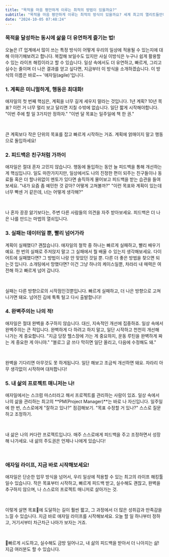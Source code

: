 ```yaml
---
title: "목적을 마음 평안하게 이루는 최적의 방법이 있을까요?"
subtitle: "목적을 마음 평안하게 이루는 최적의 방식이 있을까요? 세계 최고의 앨리트들만이 모인 실리콘밸리의 소프트웨어 업계에서는 이것을 어떻게 이뤄낼까요? 그것도 도를 깨달은 사람처럼 매일 매일 마음 평안하게 말이죠. 목적을 달성하는 동시에 삶을 더 유연하게 즐기는 법!"
date: "2024-10-05 07:48:24"
---
```


### 목적을 달성하는 동시에 삶을 더 유연하게 즐기는 법!
<p>오늘은 IT 업계에서 많이 쓰는 특정 방식이 어떻게 우리의 일상에 적용될 수 있는지에 대해 이야기해보려고 합니다. 복잡해 보일수도 있지만 사실 이방식은 누구나 쉽게 활용할 수 있는 라이프 해킹이라고 할 수 있습니다. 일상 속에서도 더 유연하고, 빠르게, 그리고 실수는 줄이며 더 나은 결과를 얻고 싶다면, 지금부터 이 방식을 소개하겠습니다. 이 방식의 이름은 바로~~ '애자일(agile)'입니다.</p>

### 1. 계획은 미니멀하게, 행동은 최대화!
<p>애자일의 첫 번째 핵심은, 계획을 너무 길게 세우지 말라는 것입니다. 1년 계획? 10년 목표? 이런 거 너무 멀리 보고 달리면 지칠 수밖에 없습니다. 일단 짧게 시작해야합니다.
"이번 주에 할 일 3가지만 정하자."
"이번 달 목표는 일주일에 책 한 권."
</p>
<br />
<p>큰 계획보다 작은 단위의 목표를 잡고 빠르게 시작하는 거죠. 계획에 얽매이지 말고 행동으로 돌입하세요!
</p>

### 2. 피드백은 친구처럼 가까이
<p>애자일은 절대 혼자 고민지 않습니다. 행동에 돌입하는 동안 늘 피드백을 통해 개선하는 게 핵심입니다. 일도 마찬가지지만, 일상에서도 나의 진정한 편이 되주는 친구들이나 동료들 혹은 더 할나위없이 멘토가 있다면 솔직하게 물어보고 피드백을 받는 습관을 들여보세요.
"내가 요즘 좀 예민한 것 같아? 어떻게 고쳐볼까?"
"이런 목표와 계획이 있는데 너무 빡센 거 같은데, 너는 어떻게 생각해?"
</p>
<br />
<p>나 혼자 끙끙 앓기보다는, 주변 다른 사람들의 의견을 자주 받아보세요. 피드백은 더 나은 나를 만드는 마법의 열쇠입니다.</p>

### 3. 실패는 데이터일 뿐, 빨리 넘어가라
<p>계획이 실패했다? 괜찮습니다. 애자일의 철학 중 하나는 빠르게 실패하고, 빨리 배우기예요. 한 번의 실패로 주저앉지 말고 그 실패에서 뭘 배울 수 있는지 생각해보세요.
다이어트에 실패했다면? 그 방법이 나랑 안 맞았던 것일 뿐. 다른 더 좋은 방법을 찾으면 되는것 입니다.
소개팅에서 망했다면? 이건 그냥 하나의 케이스일뿐, 차라리 내 매력은 여전해 하고 빠르게 넘어 갑니다.
</p>
<br />
<p>
실패는 다른 방향으로의 시작점인것뿐입니다. 빠르게 실패하고, 더 나은 방향으로 고쳐나가면 돼요. 넘어진 김에 툭툭 털고 다시 출발합니다!</p>

### 4. 완벽주의는 나의 적!
<p>애자일은 절대 완벽을 추구하지 않습니다. 대신, 지속적인 개선에 집중하죠. 일상 속에서 완벽주의는 큰 적입니다. 완벽하게 다 하려고 하지 말고, 일단 시작하고 천천히 개선해 나가는 게 중요합니다.
"지금 당장 헬스장에 가는 게 중요하지, 운동 루틴을 완벽하게 짜는 게 중요한 게 아니야."
"블로그 글 쓰다 막히면 일단 올리고, 다음에 수정해도 돼."
</p>
<br />
<p>완벽을 기다리면 아무것도 못 하게됩니다. 일단 해보고 조금씩 개선하면 돼요. 차라리 아무 생각없이 시작하며 대처합니다!</p>

### 5. 내 삶의 프로젝트 매니저는 나!
<p>애자일에서는 스크럼 마스터라고 해서 프로젝트를 관리하는 사람이 있죠. 일상 속에서 나의 삶을 관리하는 최고의 **PM(Project Manager)**는 바로 나 자신입니다.
일주일에 한 번, 스스로에게 "잘하고 있나?" 점검해보기.
"목표 수정할 거 있나?" 스스로 질문하고 조정하기.
</p>
<br />
<p>
내 삶은 나의 커다란 프로젝트입니다. 매주 스스로에게 피드백을 주고 조정하면서 성장해 나가세요. 내 삶의 주도권은 언제나 나에게 있습니다!</p>
<br />

### 애자일 라이프, 지금 바로 시작해보세요!
<p>애자일은 단순한 업무 방식을 넘어서, 우리 일상에 적용할 수 있는 최고의 라이프 해킹툴 일수 있습니다. 작은 목표부터 시작하고, 빠르게 피드백 받고, 실수해도 괜찮고, 완벽을 추구하지 않으며, 나 스스로의 프로젝트 매니저로 살아가는 것.</p>
<br />
<p>이렇게 살면 목표🎯에 도달하는 길이 훨씬 짧고, 그 과정에서 더 많은 성취감과 만족감을 느낄 수 있습니다. 지금 바로 애자일 라이프를 시작해보세요. 오늘 할 일 하나부터 정하고, 거기서부터 차근차근 나아가 보자는 거죠. 
</p>
<br />
<p>
🚀빠르게 시도하고, 실수해도 금방 일어나고, 내 삶의 피드백을 받아서 더 나아지는 삶! 지금 여러분도 할 수 있습니다. </p>
